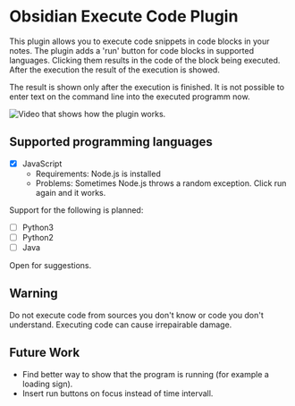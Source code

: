 # Obsidian Execute Code Plugin

This plugin allows you to execute code snippets in code blocks in your notes. The plugin adds a 'run' button for code blocks in supported languages. Clicking them results in the code of the block being executed. After the execution the result of the execution is showed. 

The result is shown only after the execution is finished. It is not possible to enter text on the command line into the executed programm now.

![Video that shows how the plugin works.](https://github.com/twibiral/obsidian-execute-code/blob/master/execute%20code%20example.gif)

## Supported programming languages

- [x] JavaScript 
    - Requirements: Node.js is installed
    - Problems: Sometimes Node.js throws a random exception. Click run again and it works.

Support for the following is planned:
- [ ] Python3
- [ ] Python2
- [ ] Java

Open for suggestions.

## Warning
Do not execute code from sources you don't know or code you don't understand. Executing code can cause irrepairable damage.

## Future Work
- Find better way to show that the program is running (for example a loading sign).
- Insert run buttons on focus instead of time intervall.
